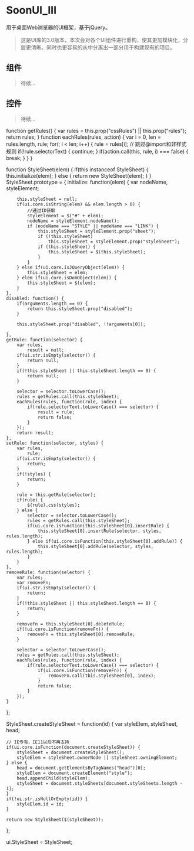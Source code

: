 # SoonUI_III
用于桌面Web浏览器的UI框架，基于jQuery。
> 这是UI库的3.0版本，本次会对各个UI组件进行重构，使其更加模块化，分层更清晰。同时也更容易的从中分离出一部分用于构建现有的项目。
## 组件
> 待续...
## 控件
> 待续...

function getRules() {
    var rules = this.prop("cssRules") || this.prop("rules");
    return rules;
}
function eachRules(rules, action) {
    var i = 0,
        len = rules.length,
        rule;
    for(; i < len; i++) {
        rule = rules[i];
        // 跳过@import和非样式规则
        if(!rule.selectorText) {
            continue;
        }
        if(action.call(this, rule, i) === false) {
            break;
        }
    }
}
    
function StyleSheet(elem) {
    if(this instanceof StyleSheet) {
        this.initialize(elem);
    } else {
        return new StyleSheet(elem);
    }
}
StyleSheet.prototype = {
    initialize: function(elem) {
        var nodeName,
            styleElement;

        this.styleSheet = null;
        if(ui.core.isString(elem) && elem.length > 0) {
            //通过ID获取
            styleElement = $("#" + elem);
            nodeName = styleElement.nodeName();
            if (nodeName === "STYLE" || nodeName === "LINK") {
                this.styleSheet = styleElement.prop("sheet");
                if (!this.styleSheet)
                    this.styleSheet = styleElement.prop("styleSheet");
                if (this.styleSheet) {
                    this.styleSheet = $(this.styleSheet);
                }
            }
        } else if(ui.core.isJQueryObject(elem)) {
            this.styleSheet = elem;
        } elem if(ui.core.isDomObject(elem)) {
            this.styleSheet = $(elem);
        }
    },
    disabled: function() {
        if(arguments.length == 0) {
            return this.styleSheet.prop("disabled");
        }

        this.styleSheet.prop("disabled", !!arguments[0]);
        
    },
    getRule: function(selector) {
        var rules,
            result = null;
        if(ui.str.isEmpty(selector)) {
            return null;
        }
        if(!this.styleSheet || this.styleSheet.length == 0) {
            return null;
        }

        selector = selector.toLowerCase();
        rules = getRules.call(this.styleSheet);
        eachRules(rules, function(rule, index) {
            if(rule.selectorText.toLowerCase() === selector) {
                result = rule;
                return false;
            }
        });
        return result;
    },
    setRule: function(selector, styles) {
        var rules,
            rule;
        if(ui.str.isEmpty(selector)) {
            return;
        }
        if(!styles) {
            return;
        }

        rule = this.getRule(selector);
        if(rule) {
            $(rule).css(styles);
        } else {
            selector = selector.toLowerCase();
            rules = getRules.call(this.styleSheet);
            if(ui.core.isFunction(this.styleSheet[0].insertRule) {
                this.styleSheet[0].insertRule(selector, styles, rules.length);
            } else if(ui.core.isFunction(this.styleSheet[0].addRule)) {
                this.styleSheet[0].addRule(selector, styles, rules.length);
            }
        }
    },
    removeRule: function(selector) {
        var rules;
        var removeFn;
        if(ui.str.isEmpty(selector)) {
            return;
        }
        if(!this.styleSheet || this.styleSheet.length == 0) {
            return;
        }

        removeFn = this.styleSheet[0].deleteRule;
        if(!ui.core.isFunction(removeFn)) {
            removeFn = this.styleSheet[0].removeRule;
        }

        selector = selector.toLowerCase();
        rules = getRules.call(this.styleSheet);
        eachRules(rules, function(rule, index) {
            if(rule.selectorText.toLowerCase() === selector) {
                if(ui.core.isFunction(removeFn)) {
                    removeFn.call(this.styleSheet[0], index);
                }
                return false;
            }
        });
    }
};

StyleSheet.createStyleSheet = function(id) {
    var styleElem,
        styleSheet,
        head;

    // IE专有，IE11以后不再支持
    if(ui.core.isFunction(document.createStyleSheet)) {
        styleSheet = document.createStyleSheet();
        styleElem = styleSheet.ownerNode || styleSheet.owningElement;
    } else {
        head = document.getElementsByTagNames("head")[0];
        styleElem = document.createElement("style");
        head.appendChild(styleElem);
        styleSheet = document.styleSheets[document.styleSheets.length - 1];
    }
    if(!ui.str.isNullOrEmpty(id)) {
        styleElem.id = id;
    }

    return new StyleSheet($(styleSheet));
};

ui.StyleSheet = StyleSheet;
